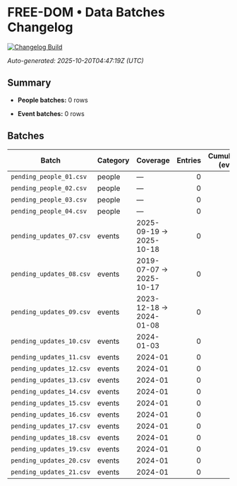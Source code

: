 # FREE-DOM • Data Batches Changelog

[![Changelog Build](https://github.com/StegVerse/FREE-DOM/actions/workflows/auto_update.yml/badge.svg)](https://github.com/StegVerse/FREE-DOM/actions/workflows/auto_update.yml)

_Auto-generated: 2025-10-20T04:47:19Z (UTC)_


## Summary

- **People batches:** 0 rows

- **Event batches:** 0 rows


## Batches

| Batch | Category | Coverage | Entries | Cumulative (events) |
|---|---|---|---:|---:|
| `pending_people_01.csv` | people | — | 0 |  |
| `pending_people_02.csv` | people | — | 0 |  |
| `pending_people_03.csv` | people | — | 0 |  |
| `pending_people_04.csv` | people | — | 0 |  |
| `pending_updates_07.csv` | events | 2025-09-19 → 2025-10-18 | 0 | 0 |
| `pending_updates_08.csv` | events | 2019-07-07 → 2025-10-17 | 0 | 0 |
| `pending_updates_09.csv` | events | 2023-12-18 → 2024-01-08 | 0 | 0 |
| `pending_updates_10.csv` | events | 2024-01-03 | 0 | 0 |
| `pending_updates_11.csv` | events | 2024-01 | 0 | 0 |
| `pending_updates_12.csv` | events | 2024-01 | 0 | 0 |
| `pending_updates_13.csv` | events | 2024-01 | 0 | 0 |
| `pending_updates_14.csv` | events | 2024-01 | 0 | 0 |
| `pending_updates_15.csv` | events | 2024-01 | 0 | 0 |
| `pending_updates_16.csv` | events | 2024-01 | 0 | 0 |
| `pending_updates_17.csv` | events | 2024-01 | 0 | 0 |
| `pending_updates_18.csv` | events | 2024-01 | 0 | 0 |
| `pending_updates_19.csv` | events | 2024-01 | 0 | 0 |
| `pending_updates_20.csv` | events | 2024-01 | 0 | 0 |
| `pending_updates_21.csv` | events | 2024-01 | 0 | 0 |
